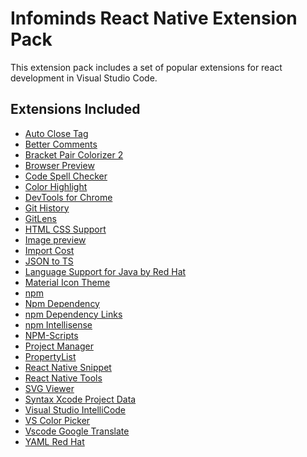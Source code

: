 # Infominds React Native Extension Pack
This extension pack includes a set of popular extensions for react development in Visual Studio Code.

## Extensions Included
- [Auto Close Tag]
- [Better Comments]
- [Bracket Pair Colorizer 2]
- [Browser Preview]
- [Code Spell Checker]
- [Color Highlight]
- [DevTools for Chrome]
- [Git History]
- [GitLens]
- [HTML CSS Support]
- [Image preview]
- [Import Cost]
- [JSON to TS]
- [Language Support for Java by Red Hat]
- [Material Icon Theme]
- [npm]
- [Npm Dependency]
- [npm Dependency Links]
- [npm Intellisense]
- [NPM-Scripts]
- [Project Manager]
- [PropertyList]
- [React Native Snippet]
- [React Native Tools]
- [SVG Viewer]
- [Syntax Xcode Project Data]
- [Visual Studio IntelliCode]
- [VS Color Picker]
- [Vscode Google Translate]
- [YAML Red Hat]


[Auto Close Tag]: https://marketplace.visualstudio.com/items?itemName=formulahendry.auto-close-tag
[Better Comments]: https://marketplace.visualstudio.com/items?itemName=aaron-bond.better-comments 
[Bracket Pair Colorizer 2]: https://marketplace.visualstudio.com/items?itemName=CoenraadS.bracket-pair-colorizer-2 
[Browser Preview]: https://marketplace.visualstudio.com/items?itemName=auchenberg.vscode-browser-preview 
[Code Spell Checker]: https://marketplace.visualstudio.com/items?itemName=streetsidesoftware.code-spell-checker 
[Color Highlight]: https://marketplace.visualstudio.com/items?itemName=naumovs.color-highlight 
[DevTools for Chrome]: https://marketplace.visualstudio.com/items?itemName=codemooseus.vscode-devtools-for-chrome 
[Git History]: https://marketplace.visualstudio.com/items?itemName=donjayamanne.githistory 
[GitLens]: https://marketplace.visualstudio.com/items?itemName=eamodio.gitlens 
[HTML CSS Support]: https://marketplace.visualstudio.com/items?itemName=ecmel.vscode-html-css 
[Image preview]: https://marketplace.visualstudio.com/items?itemName=kisstkondoros.vscode-gutter-preview 
[Import Cost]: https://marketplace.visualstudio.com/items?itemName=wix.vscode-import-cost 
[JSON to TS]: https://marketplace.visualstudio.com/items?itemName=MariusAlchimavicius.json-to-ts 
[Language Support for Java by Red Hat]: https://marketplace.visualstudio.com/items?itemName=redhat.java 
[Material Icon Theme]: https://marketplace.visualstudio.com/items?itemName=PKief.material-icon-theme 
[npm]: https://marketplace.visualstudio.com/items?itemName=eg2.vscode-npm-script 
[Npm Dependency]: https://marketplace.visualstudio.com/items?itemName=howardzuo.vscode-npm-dependency 
[npm Dependency Links]: https://marketplace.visualstudio.com/items?itemName=herrmannplatz.npm-dependency-links 
[npm Intellisense]: https://marketplace.visualstudio.com/items?itemName=christian-kohler.npm-intellisense 
[NPM-Scripts]: https://marketplace.visualstudio.com/items?itemName=traBpUkciP.vscode-npm-scripts 
[Project Manager]: https://marketplace.visualstudio.com/items?itemName=alefragnani.project-manager 
[PropertyList]: https://marketplace.visualstudio.com/items?itemName=zhouronghui.propertylist 
[React Native Snippet]: https://marketplace.visualstudio.com/items?itemName=jundat95.react-native-snippet 
[React Native Tools]: https://marketplace.visualstudio.com/items?itemName=msjsdiag.vscode-react-native 
[SVG Viewer]: https://marketplace.visualstudio.com/items?itemName=cssho.vscode-svgviewer 
[Syntax Xcode Project Data]: https://marketplace.visualstudio.com/items?itemName=mariomatheu.syntax-project-pbxproj 
[Visual Studio IntelliCode]: https://marketplace.visualstudio.com/items?itemName=VisualStudioExptTeam.vscodeintellicode 
[VS Color Picker]: https://marketplace.visualstudio.com/items?itemName=lihui.vs-color-picker 
[Vscode Google Translate]: https://marketplace.visualstudio.com/items?itemName=funkyremi.vscode-google-translate 
[YAML Red Hat]: https://marketplace.visualstudio.com/items?itemName=redhat.vscode-yaml 
